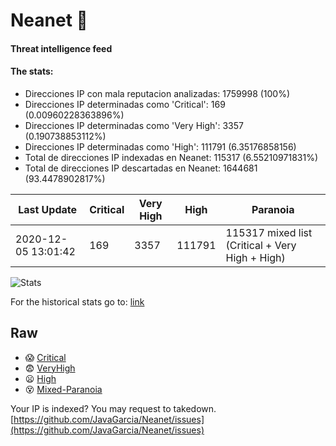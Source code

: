 # Neanet :hocho:
#### Threat intelligence feed
#### The stats:

- Direcciones IP con mala reputacion analizadas: 1759998 (100%)
- Direcciones IP determinadas como 'Critical':  169 (0.00960228363896%)
- Direcciones IP determinadas como 'Very High':  3357 (0.190738853112%)
- Direcciones IP determinadas como 'High':  111791 (6.35176858156)
- Total de direcciones IP indexadas en Neanet:  115317 (6.55210971831%)
- Total de direcciones IP descartadas en Neanet:  1644681 (93.4478902817%)

| Last Update | Critical | Very High | High | Paranoia |
| --- | --- | --- | --- | --- |
| 2020-12-05 13:01:42 | 169 | 3357 | 111791 | 115317 mixed list (Critical + Very High + High)|

![Stats](https://docs.google.com/spreadsheets/d/e/2PACX-1vSnaNMIXVabIpDJjufMlzH7poXnshF3mgd8Is1g9ytUEzVsP5my4Trn8f-xkoLLQ38xpL3HtmUexLo6/pubchart?oid=501124687&format=image)

For the historical stats go to: [link](/stats.csv)
## Raw
- :scream: [Critical](https://raw.githubusercontent.com/JavaGarcia/Neanet/master/blacklists/neanet_critical.txt)
- :fearful: [VeryHigh](https://raw.githubusercontent.com/JavaGarcia/Neanet/master/blacklists/neanet_veryHigh.txtt)
- :frowning: [High](https://raw.githubusercontent.com/JavaGarcia/Neanet/master/blacklists/neanet_high.txt)
- :dizzy_face: [Mixed-Paranoia](https://raw.githubusercontent.com/JavaGarcia/Neanet/master/blacklists/neanet_all.txt)


Your IP is indexed? You may request to takedown. [https://github.com/JavaGarcia/Neanet/issues](https://github.com/JavaGarcia/Neanet/issues)













































































































































































































































































































































































































































































































































































































































































































































































































































































































































































































































































































































































































































































































































































































































































































































































































































































































































































































































































































































































































































































































































































































































































































































































































































































































































































































































































